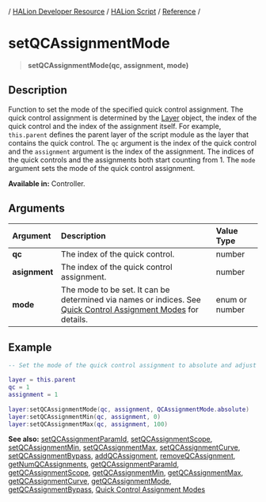 / [HALion Developer Resource](../../HALion-Developer-Resource.md) / [HALion Script](./HALion-Script.md) / [Reference](./Reference.md) /

# setQCAssignmentMode

>**setQCAssignmentMode(qc, assignment, mode)**

## Description

Function to set the mode of the specified quick control assignment. The quick control assignment is determined by the [Layer](./Layer.md) object, the index of the quick control and the index of the assignment itself. For example, ``this.parent`` defines the parent layer of the script module as the layer that contains the quick control. The ``qc`` argument is the index of the quick control and the ``assignment`` argument is the index of the assignment. The indices of the quick controls and the assignments both start counting from 1. The ``mode`` argument sets the mode of the quick control assignment.

**Available in:** Controller.

## Arguments

|Argument|Description|Value Type|
|:-|:-|:-|
|**qc**|The index of the quick control.|number|
|**asignment**|The index of the quick control assignment.|number|
|**mode**|The mode to be set. It can be determined via names or indices. See [Quick Control Assignment Modes](./Quick-Control-Assignment-Modes.md) for details.|enum or number|

## Example

```lua
-- Set the mode of the quick control assignment to absolute and adjust min and max to full range.

layer = this.parent
qc = 1
assignment = 1
    
layer:setQCAssignmentMode(qc, assignment, QCAssignmentMode.absolute)
layer:setQCAssignmentMin(qc, assignment, 0)
layer:setQCAssignmentMax(qc, assignment, 100)
```

**See also:** [setQCAssignmentParamId](./setQCAssignmentParamId.md), [setQCAssignmentScope](./setQCAssignmentScope.md), [setQCAssignmentMin](./setQCAssignmentMin.md), [setQCAssignmentMax](./setQCAssignmentMax.md), [setQCAssignmentCurve](./setQCAssignmentCurve.md), [setQCAssignmentBypass](./setQCAssignmentBypass.md), [addQCAssignment](./addQCAssignment.md), [removeQCAssignment](./removeQCAssignment.md), [getNumQCAssignments](./getNumQCAssignments.md), [getQCAssignmentParamId](./getQCAssignmentParamId.md), [getQCAssignmentScope](./getQCAssignmentScope.md), [getQCAssignmentMin](./getQCAssignmentMin.md), [getQCAssignmentMax](./getQCAssignmentMax.md), [getQCAssignmentCurve](./getQCAssignmentCurve.md), [getQCAssignmentMode](./getQCAssignmentMode.md), [getQCAssignmentBypass](./getQCAssignmentBypass.md), [Quick Control Assignment Modes](./Quick-Control-Assignment-Modes.md)
